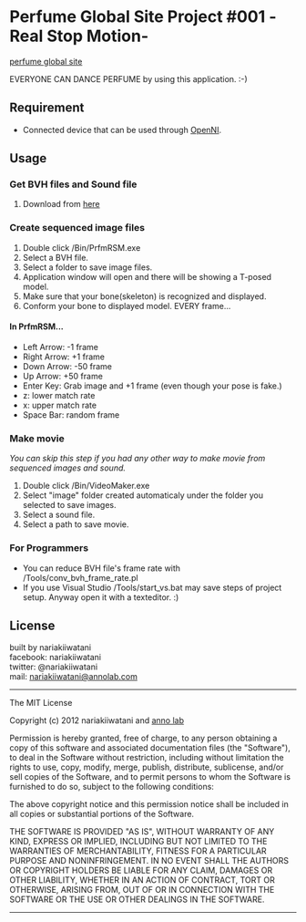 # Perfume Global Site Project #001 -Real Stop Motion-
[perfume global site]( http://www.perfume-global.com/ )

EVERYONE CAN DANCE PERFUME by using this application. :-)

## Requirement
* Connected device that can be used through [OpenNI]( http://www.openni.org/ "OpenNI").

## Usage
### Get BVH files and Sound file
1. Download from [here]( http://www.perfume-global.com/ "perfume global site")

### Create sequenced image files
1. Double click /Bin/PrfmRSM.exe
1. Select a BVH file.
1. Select a folder to save image files.
1. Application window will open and there will be showing a T-posed model.
1. Make sure that your bone(skeleton) is recognized and displayed.
1. Conform your bone to displayed model. EVERY frame...

#### In PrfmRSM...
* Left Arrow: \-1 frame
* Right Arrow: \+1 frame
* Down Arrow: \-50 frame
* Up Arrow: \+50 frame
* Enter Key: Grab image and \+1 frame (even though your pose is fake.)
* z: lower match rate
* x: upper match rate
* Space Bar: random frame

### Make movie
_You can skip this step if you had any other way to make movie from sequenced images and sound._  
1. Double click /Bin/VideoMaker.exe
1. Select "image" folder created automaticaly under the folder you selected to save images.
1. Select a sound file.
1. Select a path to save movie.

### For Programmers
* You can reduce BVH file's frame rate with /Tools/conv_bvh_frame_rate.pl
* If you use Visual Studio /Tools/start_vs.bat may save steps of project setup. Anyway open it with a texteditor. :)

## License
built by nariakiiwatani  
facebook: nariakiiwatani  
twitter: @nariakiiwatani  
mail: nariakiiwatani@annolab.com  

----------------------------------------------------------

The MIT License

Copyright (c) 2012 nariakiiwatani and [anno lab]( http://www.annolab.com/ "anno lab")

Permission is hereby granted, free of charge, to any person obtaining a copy
of this software and associated documentation files (the "Software"), to deal
in the Software without restriction, including without limitation the rights
to use, copy, modify, merge, publish, distribute, sublicense, and/or sell
copies of the Software, and to permit persons to whom the Software is
furnished to do so, subject to the following conditions:

The above copyright notice and this permission notice shall be included in
all copies or substantial portions of the Software.

THE SOFTWARE IS PROVIDED "AS IS", WITHOUT WARRANTY OF ANY KIND, EXPRESS OR
IMPLIED, INCLUDING BUT NOT LIMITED TO THE WARRANTIES OF MERCHANTABILITY,
FITNESS FOR A PARTICULAR PURPOSE AND NONINFRINGEMENT. IN NO EVENT SHALL THE
AUTHORS OR COPYRIGHT HOLDERS BE LIABLE FOR ANY CLAIM, DAMAGES OR OTHER
LIABILITY, WHETHER IN AN ACTION OF CONTRACT, TORT OR OTHERWISE, ARISING FROM,
OUT OF OR IN CONNECTION WITH THE SOFTWARE OR THE USE OR OTHER DEALINGS IN
THE SOFTWARE.

----------------------------------------------------------
